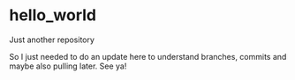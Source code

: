 # hello_world
Just another repository

So I just needed to do an update here to understand branches, commits and maybe also pulling later. See ya!
